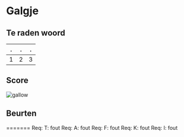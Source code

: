 # Galgje

## Te raden woord

|.|.|.|
|-|-|-|
|1|2|3|

## Score
![gallow](./images/6.png)

## Beurten
=======
Req: T: fout
Req: A: fout
Req: F: fout
Req: K: fout
Req: I: fout